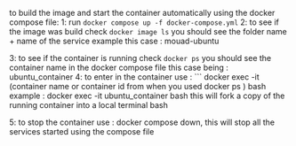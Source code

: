 to build the image and start the container automatically using the docker compose file:
1: run ```docker compose up -f docker-compose.yml```
2: to see if the image was build check ```docker image ls``` you should see the folder name + name of the service
example this case : mouad-ubuntu

3: to see if the container is running check ```docker ps``` you should see the container name in the docker compose file
this case being : ubuntu_container
4: to enter in the container use : ``` docker exec -it (container name or container id from when you used docker ps ) bash
example : docker exec -it ubuntu_container bash
this will fork a copy of the running container into a local terminal bash

5: to stop the container use : docker compose down, this will stop all the services started using the compose file
